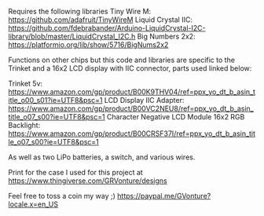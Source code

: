 Requires the following libraries
Tiny Wire M: https://github.com/adafruit/TinyWireM
Liquid Crystal IIC: https://github.com/fdebrabander/Arduino-LiquidCrystal-I2C-library/blob/master/LiquidCrystal_I2C.h
Big Numbers 2x2: https://platformio.org/lib/show/5716/BigNums2x2

Functions on other chips but this code and libraries are specific to the Trinket and a 16x2 LCD display with IIC connector, parts used linked below:

Trinket 5v: https://www.amazon.com/gp/product/B00K9THV04/ref=ppx_yo_dt_b_asin_title_o00_s01?ie=UTF8&psc=1
LCD Display IIC Adapter: https://www.amazon.com/gp/product/B00VC2NEU8/ref=ppx_yo_dt_b_asin_title_o07_s00?ie=UTF8&psc=1
Character Negative LCD Module 16x2 RGB Backlight: https://www.amazon.com/gp/product/B00CRSF37I/ref=ppx_yo_dt_b_asin_title_o07_s00?ie=UTF8&psc=1

As well as two LiPo batteries, a switch, and various wires. 

Print for the case I used for this project at https://www.thingiverse.com/GRVonture/designs

Feel free to toss a coin my way ;)
https://paypal.me/GVonture?locale.x=en_US
